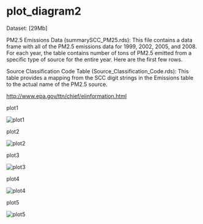 # plot_diagram2
 Dataset: [29Mb]
 
 PM2.5 Emissions Data (summarySCC_PM25.rds): This file contains a data frame with all of the PM2.5 emissions data for 1999, 2002, 2005, and 2008. For each year, the table contains number of tons of PM2.5 emitted from a specific type of source for the entire year. Here are the first few rows.
 
 Source Classification Code Table (Source_Classification_Code.rds): This table provides a mapping from the SCC digit strings in the Emissions table to the actual name of the PM2.5 source.
 
 http://www.epa.gov/ttn/chief/eiinformation.html
 
 plot1
 
 
![plot1](https://cloud.githubusercontent.com/assets/8493530/9497600/633a5f36-4bdb-11e5-9c3e-5245b5bf1630.png)

plot2


![plot2](https://cloud.githubusercontent.com/assets/8493530/9497604/633e9ed4-4bdb-11e5-97ae-4eef4b484b28.png)


plot3


![plot3](https://cloud.githubusercontent.com/assets/8493530/9497602/633bed2e-4bdb-11e5-8759-9f9f22aa0c1b.png)


plot4


![plot4](https://cloud.githubusercontent.com/assets/8493530/9497603/633ce0d0-4bdb-11e5-9c7d-37eb0778c950.png)


plot5


![plot5](https://cloud.githubusercontent.com/assets/8493530/9497601/633b8956-4bdb-11e5-8be2-9b60d9ab777e.png)
